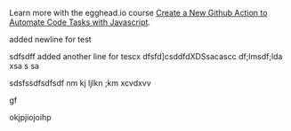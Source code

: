 Learn more with the egghead.io course  [Create a New Github Action to Automate Code Tasks with Javascript](https://egghead.io/playlists/create-a-new-github-action-to-automate-code-tasks-with-javascript-f1e9?af=atzgap).

added newline for test


sdfsdff
added another line for tescx
dfsfd]csddfdXDSsacascc
df;lmsdf;lda
xsa
s
sa


sdsfssdfsdfsdf
nm kj  ljlkn ;km
xcvdxvv

gf






okjpjiojoihp
